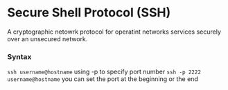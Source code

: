 # Secure Shell Protocol (SSH)
A cryptographic netowrk protocol for operatint networks services securely over an unsecured network.

### Syntax
`ssh username@hostname` using -p to specify port number
`ssh -p 2222 username@hostname` you can set the port at the beginning or the end
